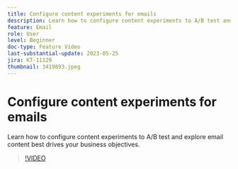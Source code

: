 ```yaml
---
title: Configure content experiments for emails
description: Learn how to configure content experiments to A/B test and explore email content best drives your business objectives.
feature: Email
role: User
level: Beginner
doc-type: Feature Video
last-substantial-update: 2023-05-25
jira: KT-11129
thumbnail: 3419893.jpeg
---
```


# Configure content experiments for emails

Learn how to configure content experiments to A/B test and explore email content best drives your business objectives.

>[!VIDEO](https://video.tv.adobe.com/v/3419893/?learn=on)
